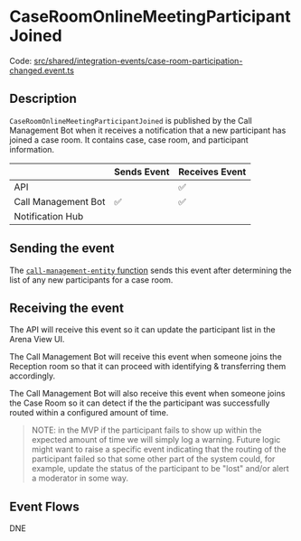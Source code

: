 # CaseRoomOnlineMeetingParticipantJoined

Code:
[src/shared/integration-events/case-room-participation-changed.event.ts](../../../src/shared/integration-events/case-room-participation-changed.event.ts)

## Description

`CaseRoomOnlineMeetingParticipantJoined` is published by the Call Management Bot when it receives a notification that a
new participant has joined a case room. It contains case, case room, and participant information.

|                     | Sends Event | Receives Event |
| ------------------- | ----------- | -------------- |
| API                 |             | ✅             |
| Call Management Bot | ✅          | ✅             |
| Notification Hub    |             |                |

## Sending the event

The [`call-management-entity` function](../../../src/call-management-bot/call-management-entity/index.ts) sends this event
after determining the list of any new participants for a case room.

## Receiving the event

The API will receive this event so it can update the participant list in the Arena View UI.

The Call Management Bot will receive this event when someone joins the Reception room so that it can proceed with
identifying & transferring them accordingly.

The Call Management Bot will also receive this event when someone joins the Case Room so it can detect if the the
participant was successfully routed within a configured amount of time.

> NOTE: in the MVP if the participant fails to show up within the expected amount of time we will simply log a warning.
> Future logic might want to raise a specific event indicating that the routing of the participant failed so that some
> other part of the system could, for example, update the status of the participant to be "lost" and/or alert a
> moderator in some way.

## Event Flows

DNE
